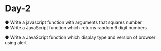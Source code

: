 # Day-2
●	Write a javascript function with arguments that squares number  
●	Write a JavaScript function which returns random 6 digit numbers 

●	Write a JavaScript function which display type and version of browser using alert

